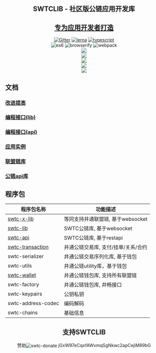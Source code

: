 <h2 align="center">SWTCLIB - 社区版公链应用开发库</h2>
<h2 align="center"><a href="http://swtc.daszichan.com">专为应用开发者打造</a></h2>

<p align="center">
	<a href="https://gitter.im/swtclib/community?utm_source=share-link&utm_medium=link&utm_campaign=share-link"><img alt="Gitter" src="https://img.shields.io/gitter/room/lospringliu/swtclib.svg" /></a>
	<a href="https://lerna.js.org/"><img src="https://img.shields.io/badge/maintained%20with-lerna-cc00ff.svg" alt="lerna" /></a>
	<a href="https://github.com/ellerbrock/typescript-badges/"><img src="https://badges.frapsoft.com/typescript/code/typescript.svg?v=101" alt="typescript" /></a>
	<br>
	<img src="https://img.shields.io/badge/ecmascript-6-green.svg" alt="es6" />
	<img src="https://img.shields.io/badge/browserify-ready-green.svg" alt="browserify" />
	<img src="https://img.shields.io/badge/webpack-ready-green.svg" alt="webpack" />
	<br>
	<a href="https://nodei.co/npm/swtc-lib/"><img src="https://nodei.co/npm/swtc-lib.png?mini=true" /></a>
	<br>
	<a href="https://nodei.co/npm/swtc-x-lib/"><img src="https://nodei.co/npm/swtc-x-lib.png?mini=true" /></a>
	<br>
	<a href="https://nodei.co/npm/swtc-api/"><img src="https://nodei.co/npm/swtc-api.png?mini=true" /></a>
	<br>
	<a href="https://nodei.co/npm/swtc-transaction/"><img src="https://nodei.co/npm/swtc-transaction.png?mini=true" /></a>
	<br>
	<a href="https://nodei.co/npm/swtc-wallet/"><img src="https://nodei.co/npm/swtc-wallet.png?mini=true" /></a>
</p>


<h2>文档</h2>
<h3><a href="docs/swtc/">改进提高</a></h3>
<h3><a href="docs/swtclib/">编程接口(lib)</a></h3>
<h3><a href="#">编程接口(api)</a></h3>
<h3><a href="docs/examples/">应用实例</a></h3>
<h3><a href="docs/swtcxlib/">联盟链库</a></h3>
<h3><a href="docs/swtcapi/">公链api库</a></h3>

<h2>程序包</h2>

|程序包名称|功能描述|
|----------|--------|
|[swtc-x-lib](docs/xlib/)|等同支持井通联盟链, 基于websocket|
|[swtc-lib](docs/swtclib/)|SWTC公链库, 基于websocket|
|[swtc-api](docs/api/)|SWTC公链库, 基于restapi|
|[swtc-transaction](docs/transaction/)|井通公链交易库, 支付/挂单/关系/合约|
|swtc-serializer|井通公链交易序列化库, 基于钱包|
|swtc-utils|井通公链utility库，基于钱包|
|[swtc-wallet](docs/wallet/)|井通公链钱包库, 支持所有联盟链|
|swtc-factory|井通公链钱包库, 井畅接口|
|swtc-keypairs|公钥私钥|
|swtc-address-codec|编码解码|
|swtc-chains|基础信息|

<h2 align="center">支持SWTCLIB</h2>
<p align="center">
	赞助<img valign="middle" src="https://img.shields.io/badge/swtc-donate-blue.svg" alt="swtc-donate" /> jGxW97eCqxfAWvmqSgNkwc2apCejiM89bG
</p>


